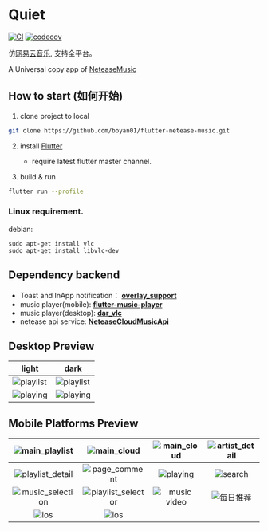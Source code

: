 # Quiet

[![CI](https://github.com/boyan01/flutter-netease-music/workflows/CI/badge.svg)](https://github.com/boyan01/flutter-netease-music/actions)
[![codecov](https://codecov.io/gh/boyan01/flutter-netease-music/branch/master/graph/badge.svg)](https://codecov.io/gh/boyan01/flutter-netease-music)

仿[网易云音乐](https://music.163.com/#/download), 支持全平台。

A Universal copy app of [NeteaseMusic](https://music.163.com/#/download)

## How to start (如何开始)

1. clone project to local

  ```bash
  git clone https://github.com/boyan01/flutter-netease-music.git 
  ```

2. install [Flutter](https://flutter.io/docs/get-started/install)

    * require latest flutter master channel.

3. build & run

 ```bash
 flutter run --profile
 ```

### Linux requirement.
   
   debian: 
   ```shell
   sudo apt-get install vlc
   sudo apt-get install libvlc-dev
   ```

## Dependency backend

* Toast and InApp notification：
  [**overlay_support**](https://github.com/boyan01/overlay_support)
* music player(mobile):
  [**flutter-music-player**](https://github.com/boyan01/flutter-music-player)
* music player(desktop):
  [**dar_vlc**](https://github.com/alexmercerind/dart_vlc)
* netease api service:
  [**NeteaseCloudMusicApi**](https://github.com/ziming1/NeteaseCloudMusicApi)

## Desktop Preview

| light                                                           | dark                                                           |
|-----------------------------------------------------------------|----------------------------------------------------------------|
| ![playlist](https://boyan01.github.io/quiet/playlist_light.png) | ![playlist](https://boyan01.github.io/quiet/playlist_dark.png) |
| ![playing](https://boyan01.github.io/quiet/playing_light.png)   | ![playing](https://boyan01.github.io/quiet/playing_dark.png)   |

## Mobile Platforms Preview

|   ![main_playlist](https://boyan01.github.io/quiet/main_playlist.png)   |    ![main_cloud](https://boyan01.github.io/quiet/main_playlist_dark.png)    |  ![main_cloud](https://boyan01.github.io/quiet/main_cloud.jpg)  | ![artist_detail](https://boyan01.github.io/quiet/artist_detail.jpg) |
|:-----------------------------------------------------------------------:|:---------------------------------------------------------------------------:|:---------------------------------------------------------------:|:-------------------------------------------------------------------:|
| ![playlist_detail](https://boyan01.github.io/quiet/playlist_detail.png) |      ![page_comment](https://boyan01.github.io/quiet/page_comment.png)      |     ![playing](https://boyan01.github.io/quiet/playing.png)     |        ![search](https://boyan01.github.io/quiet/search.jpg)        |
| ![music_selection](https://boyan01.github.io/quiet/music_selection.png) | ![playlist_selector](https://boyan01.github.io/quiet/playlist_selector.jpg) | ![music video](https://boyan01.github.io/quiet/music_video.png) |     ![每日推荐](https://boyan01.github.io/quiet/daily_playlist.png)     |
|     ![ios](https://boyan01.github.io/quiet/ios_playlist_detail.jpg)     |           ![ios](https://boyan01.github.io/quiet/user_detail.png)           |                                                                 |                                                                     |


